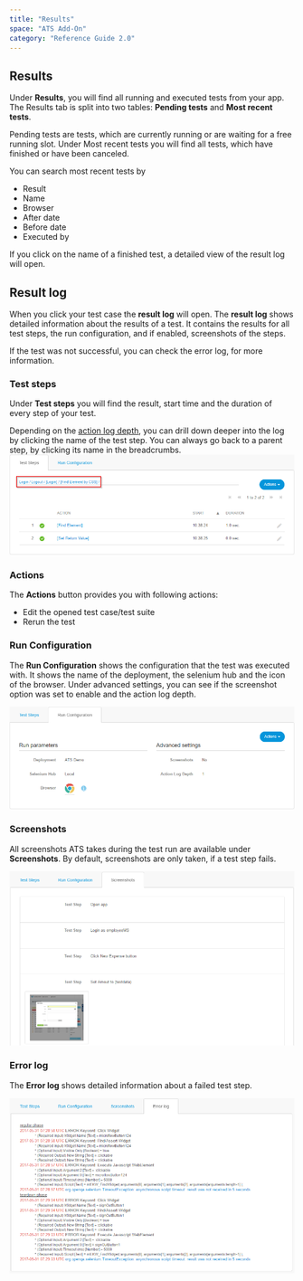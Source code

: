 ```yaml
---
title: "Results"
space: "ATS Add-On"
category: "Reference Guide 2.0"
---
```


## Results

Under **Results**, you will find all running and executed tests from your app.
The Results tab is split into two tables: **Pending tests** and **Most recent tests**.

Pending tests are tests, which are currently running or are waiting for a free running slot. 
Under Most recent tests you will find all tests, which have finished or have been canceled.

You can search most recent tests by
* Result
* Name
* Browser
* After date
* Before date
* Executed by

If you click on the name of a finished test, a detailed view of the result log will open.

## Result log

When you click your test case the **result log** will open. The **result log** shows detailed information about the results of a test. It contains the results for all test steps, the run configuration, and if enabled, screenshots of the steps. 

If the test was not successful, you can check the error log, for more information.

### Test steps

Under **Test steps** you will find the result, start time and the duration of every step of your test.

Depending on the [action log depth](action-log-depth), you can drill down deeper into the log by clicking the name of the test step. You can always go back to a parent step, by clicking its name in the breadcrumbs.
![result-log-breadcrumbs](attachments/results/result-log-breadcrumbs.png)

### Actions

The **Actions** button provides you with following actions:

* Edit the opened test case/test suite
* Rerun the test 

### Run Configuration

The **Run Configuration** shows the configuration that the test was executed with. It shows the name of the deployment, the selenium hub and the icon of the browser. Under advanced settings, you can see if the screenshot option was set to enable and the action log depth.  

![result-log-run-config](attachments/results/result-log-run-config.png)

### Screenshots

All screenshots ATS takes during the test run are available under **Screenshots**. By default, screenshots are only taken, if a test step fails.  

![result-log-screenshots](attachments/results/result-log-screenshots.png)

### Error log

The **Error log** shows detailed information about a failed test step. 

![result-log-error-log](attachments/results/result-log-error-log.png)
